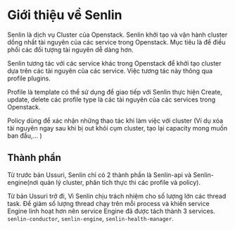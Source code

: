 # Giới thiệu về Senlin

Senlin là dịch vụ Cluster của Openstack. Senlin khởi tạo và vận hành cluster dồng nhất tài nguyên của các service trong Openstack. Mục tiêu là để điều phối các đối tượng tài nguyên dễ dàng hơn.

Senlin tương tác với các service khác trong Openstack để khởi tạo cluster dựa trên các tài nguyên của các service. Việc tương tác này thông qua profile plugins.

Profile là template có thể sử dụng để giao tiếp với Senlin thực hiện Create, update, delete các profile type là các tài nguyên của các services trong Openstack.

Policy dùng để xác nhận những thao tác khi làm việc với cluster (Ví dụ xóa tài nguyên ngay sau khi bị out khỏi cụm cluster, tạo lại capacity mong muốn ban đầu,... )


## Thành phần

Từ trước bản Ussuri, Senlin chỉ có 2 thành phần là Senlin-api và Senlin-engine(nơi quản lý cluster, phân tích thực thi các profile và policy).

Từ bản Ussuri trở đi, Vì Senlin chịu trách nhiệm cho số lượng lớn các thread task. Để giảm số lượng thread chạy trên mỗi process và khiến service Engine linh hoạt hơn nên service Engine đã được tách thành 3 services. `senlin-conductor`, `senlin-engine`, `senlin-health-manager`.



